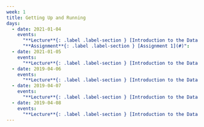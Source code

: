 ```yaml
---
week: 1
title: Getting Up and Running
days:
  - date: 2021-01-04
    events:
      "**Lecture**{: .label .label-section } [Introduction to the Data Science landscape](#)":
      "**Assignment**{: .label .label-section } [Assignment 1](#)":
  - date: 2021-01-05
    events:
      "**Lecture**{: .label .label-section } [Introduction to the Data Science landscape](#)":
  - date: 2019-04-06
    events:
      "**Lecture**{: .label .label-section } [Introduction to the Data Science landscape](#)":
  - date: 2019-04-07
    events:
      "**Lecture**{: .label .label-section } [Introduction to the Data Science landscape](#)":
  - date: 2019-04-08
    events:
      "**Lecture**{: .label .label-section } [Introduction to the Data Science landscape](#)":
---
```

